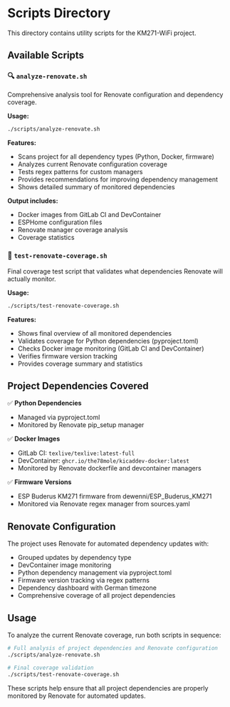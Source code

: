 # Scripts Directory

This directory contains utility scripts for the KM271-WiFi project.

## Available Scripts

### 🔍 `analyze-renovate.sh`

Comprehensive analysis tool for Renovate configuration and dependency coverage.

**Usage:**
```bash
./scripts/analyze-renovate.sh
```

**Features:**
- Scans project for all dependency types (Python, Docker, firmware)
- Analyzes current Renovate configuration coverage
- Tests regex patterns for custom managers
- Provides recommendations for improving dependency management
- Shows detailed summary of monitored dependencies

**Output includes:**
- Docker images from GitLab CI and DevContainer
- ESPHome configuration files
- Renovate manager coverage analysis
- Coverage statistics

### 🎯 `test-renovate-coverage.sh`

Final coverage test script that validates what dependencies Renovate will actually monitor.

**Usage:**
```bash
./scripts/test-renovate-coverage.sh
```

**Features:**
- Shows final overview of all monitored dependencies
- Validates coverage for Python dependencies (pyproject.toml)
- Checks Docker image monitoring (GitLab CI and DevContainer)
- Verifies firmware version tracking
- Provides coverage summary and statistics

## Project Dependencies Covered

✅ **Python Dependencies** 
- Managed via pyproject.toml
- Monitored by Renovate pip_setup manager

✅ **Docker Images** 
- GitLab CI: `texlive/texlive:latest-full`
- DevContainer: `ghcr.io/the78mole/kicaddev-docker:latest`
- Monitored by Renovate dockerfile and devcontainer managers

✅ **Firmware Versions** 
- ESP Buderus KM271 firmware from dewenni/ESP_Buderus_KM271
- Monitored via Renovate regex manager from sources.yaml

## Renovate Configuration

The project uses Renovate for automated dependency updates with:
- Grouped updates by dependency type
- DevContainer image monitoring  
- Python dependency management via pyproject.toml
- Firmware version tracking via regex patterns
- Dependency dashboard with German timezone
- Comprehensive coverage of all project dependencies

## Usage

To analyze the current Renovate coverage, run both scripts in sequence:

```bash
# Full analysis of project dependencies and Renovate configuration
./scripts/analyze-renovate.sh

# Final coverage validation  
./scripts/test-renovate-coverage.sh
```

These scripts help ensure that all project dependencies are properly monitored by Renovate for automated updates.
